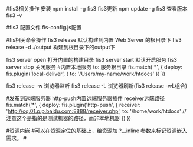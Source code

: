 #fis3相关操作
安装 npm install -g fis3
fis3更新 npm update -g fis3
查看版本 fis3 -v

#fis3 配置文件
fis-config.js配置

#fis相关命令操作
fis3 release 默认构建到内置 Web Server 的根目录下
fis3 release -d ./output 构建到根目录下的output下

fis3 server open 打开内置的构建目录
fis3 server start 默认开启服务
fis3 server stop 关闭服务
#内置本地服务 to: 服务根目录
fis.match('*', {
  deploy: fis.plugin('local-deliver', {
    to: '/Users/my-name/work/htdocs'
  })
})

fis3 release -w 浏览器监听
fis3 release -L 浏览器刷新(fis3 release -wL组合)

#发布到远端服务器 http-push内置远端服务器插件 receiver远端路径
fis.match('*', {
  deploy: fis.plugin('http-push', {
    receiver: 'http://cq.01.p.p.baidu.com:8888/receiver.php',
    to: '/home/work/htdocs' // 注意这个是指的是测试机器的路径，而非本地机器
  })
})

#资源内嵌
#可以在资源定位的基础上，给资源加 ?__inline 参数来标记资源嵌入需求。
#<script src="index.js__inline" type="text/javascript"></script>